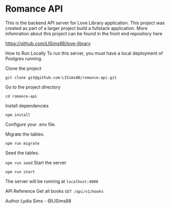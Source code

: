 # Romance API
This is the backend API server for Love Library application. This project was created as part of a larger project  build a fullstack application. More infomration about this project can be found in the front end repository here 

https://github.com/LISims88/love-library

How to Run Locally
To run this server, you must have a local deployment of Postgres running.

Clone the project

  `git clone git@github.com:LISims88/romance-api.git`

Go to the project directory

  `cd romance-api`

Install dependencies

  `npm install`

Configure your .env file.

Migrate the tables.

  `npm run migrate`
  
Seed the tables.

  `npm run seed`
Start the server

  `npm run start`
  
The server will be running at `localhost:4000`

API Reference
Get all books
  `GET /api/v1/books`

Author
Lydia Sims - @LISims88
